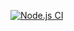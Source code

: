 [![Node.js CI](https://github.com/LuckyHlungwani/Total-Phone-Bill/actions/workflows/node.js.yml/badge.svg?branch=main)](https://github.com/LuckyHlungwani/Total-Phone-Bill/actions/workflows/node.js.yml)
